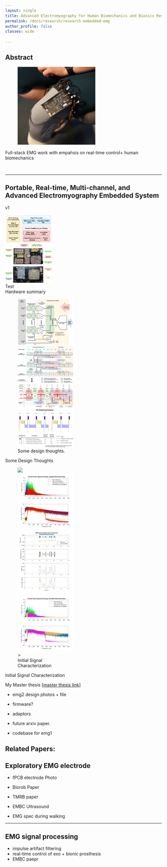 ```yaml
---
layout: single
title: Advanced Electromyography for Human Biomechanics and Bionics Research
permalink: /docs/research/research-embedded-emg
author_profile: false
classes: wide

---
```


## Abstract

<figure class="align-left">
  <img  src="/assets/images/research-emg/emg-socket-square.png"  width='250'/>
</figure> 


Full-stack EMG work with empahsis on real-time control+ human biomechanics


<br />


---


## Portable, Real-time, Multi-channel, and Advanced Electromyography Embedded System

v1
<div class="row">
  <div class="column">
    <img src="/assets/images/research-emg/system-diagram.PNG" alt="Snow" style="width:150px">
  </div>
  <div class="column">
    <img src="/assets/images/research-emg/hw_summary.jpg"  style="width:150px">
  </div>
</div>
Test

</br>
<!-- <figure  style="width: 150px" class="align-left">
  <img  src="/assets/images/research-emg/system-diagram.PNG"/>
  <img  src="/assets/images/research-emg/hw_summary.jpg" />
  
  <figcaption>HW Summary</figcaption>
</figure>  -->
Hardware summary


<figure  style="width: 180px" class="align-center">
  <img  src="/assets/images/research-emg/afe-architecture.PNG" />
  <img  src="/assets/images/research-emg/memory-buffering.PNG"  />
  <img  src="/assets/images/research-emg/system-pfd.PNG"  />
  <img  src="/assets/images/research-emg/os-schedule-scheme.PNG"/>
  <figcaption> Some design thoughts.</figcaption>
</figure> 
Some Design Thoughts


<figure  style="width: 180px" class="align-center">
  <img  src="/assets/images/research-emg/result_time_wet_2.png" />
  <img  src="/assets/images/research-emg/result_psd_wet.png"  />

  <img  src="/assets/images/research-emg/result_time_dry2.png" />
  <img  src="/assets/images/research-emg/result_psd_dry.png"  />
>
  <figcaption> Initial Signal Characterization</figcaption>
</figure> 
Initial Signal Characterization


My Master thesis \[[master thesis link](https://dspace.mit.edu/handle/1721.1/124074)\]


- emg2 design photos + file
- firmware?
- adaptors

- future arxiv paper.
- codebase for emg1

Related Papers: 
---

## Exploratory EMG electrode

- fPCB electrode Photo
- Biorob Paper
- TMRB paper 
- EMBC Ultrasound

- EMG spec during walking

---

## EMG signal processing 

- impulse artifact filtering
- real-time control of exo + bionic prosthesis
- EMBC paepr 

